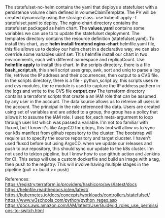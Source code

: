 The statefulset-no-helm contains the yaml that deploys a statefulset with a persistence volume claim defined in volumeClaimTemplate. The PV will be created dynamcally using the storage class. use kubectl apply -f statefulset.yaml to deploy.
The nginx-chart directory contains the statefulset packaged as helm chart. The **values.yaml** contains some variables we can use to to update the statefulset deployment. The templates directory contains the resource definition (statefulset.yaml). To install this chart, use: **helm install frontend nginx-chart**
helmfile.yaml file, this file allows us to deploy our helm chart in a declarative way, we can also override some variables usinf set. This helmfile install our chart in two environments, each with different namespace and replicaCount. Use **helmfile apply** to install this chart.
In the scripts directory, there is a file **bash_script.sh**, this shell script uses grep, awk, sort and uniq to parse a log file, retrives the IP address and their occurrences, then output to a CVS file.
In the scripts directory, there is a file - python_script.py, this scripts uses re and cvs modules, the re module is used to capture the IP address pathern in the logs and write to the CVS file **output.csv**
The terraform directory contains a terraform scripts that create a an IAM role that can be assumed by any user in the account. The data source allows us to retreive all users in the account. The principal in the role referenced tha data. Users are created using set of variables and are added to a group, the group has a policy that allows it to assume the IAM role. I used for_each meta-argurment to loop through user list which was passed a variable.
I'm not too familiar with fluxcd, but I know it's like ArgoCD for gitops, this tool will allow us to sync our k8s manifest from github repository to the cluster. The bootstrap will require us to specify the source repository and target clucster.
I haven't used fluxcd before but using ArgoCD, when we update our releases and push to our repository, this should sync our update to the k8s cluster.
I'm not used to tekton pipeline, but I know how to use github action and Jenkins for CI. This setup will use a custom dockerfile and build an image with a tag, then push to the registry. This will involve having multiple stages in the pipeline (pull >> build >> push)

References:
https://registry.terraform.io/providers/hashicorp/aws/latest/docs
https://helmfile.readthedocs.io/en/latest/
https://kubernetes.io/docs/concepts/workloads/controllers/statefulset/
https://www.w3schools.com/python/python_regex.asp
https://docs.aws.amazon.com/IAM/latest/UserGuide/id_roles_use_permissions-to-switch.html
